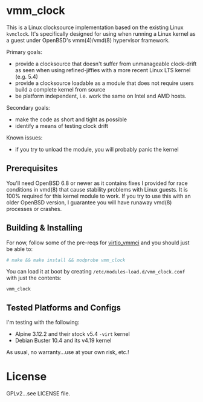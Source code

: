 # vmm_clock

This is a Linux clocksource implementation based on the existing Linux
`kvmclock`. It's specifically designed for using when running a Linux
kernel as a guest under OpenBSD's vmm(4)/vmd(8) hypervisor framework.

Primary goals:
- provide a clocksource that doesn't suffer from unmanageable
  clock-drift as seen when using refined-jiffies with a more recent
  Linux LTS kernel (e.g. 5.4)
- provide a clocksource loadable as a module that does not require
  users build a complete kernel from source
- be platform independent, i.e. work the same on Intel and AMD hosts.

Secondary goals:
- make the code as short and tight as possible
- identify a means of testing clock drift

Known issues:
- if you try to unload the module, you will probably panic the kernel

## Prerequisites

You'll need OpenBSD 6.8 or newer as it contains fixes I provided for
race conditions in vmd(8) that cause stability problems with Linux
guests. It is 100% required for this kernel module to work. If you try
to use this with an older OpenBSD version, I guarantee you will have
runaway vmd(8) processes or crashes.

## Building & Installing

For now, follow some of the pre-reqs for
[virtio_vmmci](https://github.com/voutilad/virtio_vmmci) and you
should just be able to:

```sh
# make && make install && modprobe vmm_clock
```

You can load it at boot by creating
`/etc/modules-load.d/vmm_clock.conf` with just the contents:

```
vmm_clock
```

## Tested Platforms and Configs

I'm testing with the following:
- Alpine 3.12.2 and their stock v5.4 `-virt` kernel
- Debian Buster 10.4 and its v4.19 kernel

As usual, no warranty...use at your own risk, etc.!

# License
GPLv2...see LICENSE file.
